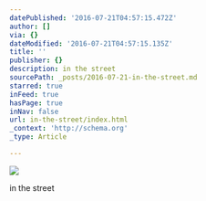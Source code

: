 ```yaml
---
datePublished: '2016-07-21T04:57:15.472Z'
author: []
via: {}
dateModified: '2016-07-21T04:57:15.135Z'
title: ''
publisher: {}
description: in the street
sourcePath: _posts/2016-07-21-in-the-street.md
starred: true
inFeed: true
hasPage: true
inNav: false
url: in-the-street/index.html
_context: 'http://schema.org'
_type: Article

---
```

![](https://the-grid-user-content.s3-us-west-2.amazonaws.com/1f0ffa5c-06a5-4f03-b060-69ae2ff6bac0.jpg)

in the street